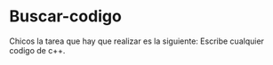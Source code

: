 # Buscar-codigo
Chicos la tarea que hay que realizar es la siguiente:
Escribe cualquier codigo de c++.
